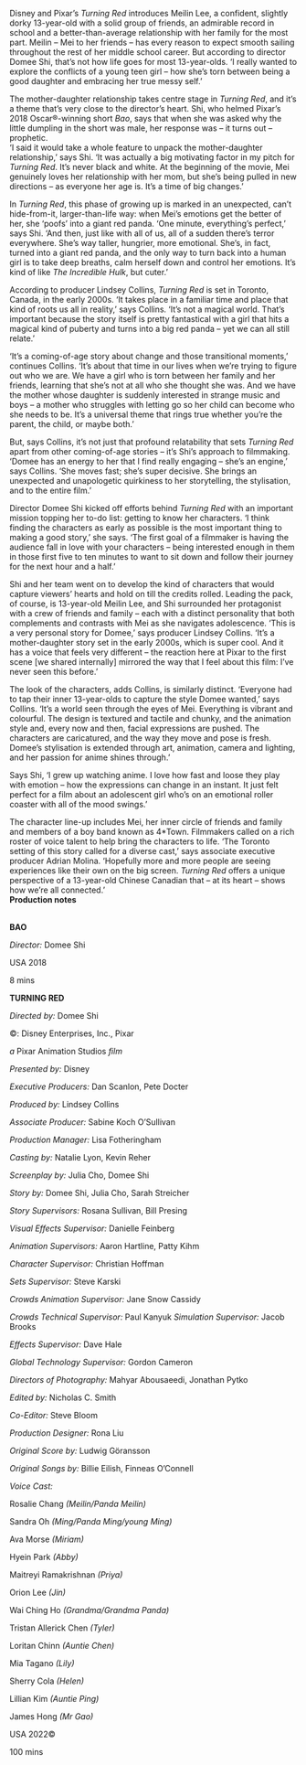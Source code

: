 
Disney and Pixar’s _Turning Red_ introduces Meilin Lee, a confident, slightly dorky 13-year-old with a solid group of friends, an admirable record in school and a better-than-average relationship with her family for the most part. Meilin – Mei to her friends – has every reason to expect smooth sailing throughout the rest of her middle school career. But according to director Domee Shi, that’s not how life goes for most 13-year-olds. ‘I really wanted to explore the conflicts of a young teen girl – how she’s torn between being a good daughter and embracing her true messy self.’

The mother-daughter relationship takes centre stage in _Turning Red_, and it’s a theme that’s very close to the director’s heart. Shi, who helmed Pixar’s 2018 Oscar®-winning short _Bao_, says that when she was asked why the little dumpling in the short was male, her response was – it turns out – prophetic.  
‘I said it would take a whole feature to unpack the mother-daughter relationship,’ says Shi. ‘It was actually a big motivating factor in my pitch for _Turning Red_. It’s never black and white. At the beginning of the movie, Mei genuinely loves her relationship with her mom, but she’s being pulled in new directions – as everyone her age is. It’s a time of big changes.’

In _Turning Red_, this phase of growing up is marked in an unexpected, can’t hide-from-it, larger-than-life way: when Mei’s emotions get the better of her, she ‘poofs’ into a giant red panda. ‘One minute, everything’s perfect,’ says Shi. ‘And then, just like with all of us, all of a sudden there’s terror everywhere. She’s way taller, hungrier, more emotional. She’s, in fact, turned into a giant red panda, and the only way to turn back into a human girl is to take deep breaths, calm herself down and control her emotions. It’s kind of like _The Incredible Hulk_, but cuter.’

According to producer Lindsey Collins, _Turning Red_ is set in Toronto, Canada, in the early 2000s. ‘It takes place in a familiar time and place that kind of roots us all in reality,’ says Collins. ‘It’s not a magical world. That’s important because the story itself is pretty fantastical with a girl that hits a magical kind of puberty and turns into a big red panda – yet we can all still relate.’

‘It’s a coming-of-age story about change and those transitional moments,’ continues Collins. ‘It’s about that time in our lives when we’re trying to figure out who we are. We have a girl who is torn between her family and her friends, learning that she’s not at all who she thought she was. And we have the mother whose daughter is suddenly interested in strange music and boys – a mother who struggles with letting go so her child can become who she needs to be. It’s a universal theme that rings true whether you’re the parent, the child, or maybe both.’

But, says Collins, it’s not just that profound relatability that sets _Turning Red_ apart from other coming-of-age stories – it’s Shi’s approach to filmmaking. ‘Domee has an energy to her that I find really engaging – she’s an engine,’ says Collins. ‘She moves fast; she’s super decisive. She brings an unexpected and unapologetic quirkiness to her storytelling, the stylisation, and to the  entire film.’

Director Domee Shi kicked off efforts behind _Turning Red_ with an important mission topping her to-do list: getting to know her characters. ‘I think finding the characters as early as possible is the most important thing to making a good story,’ she says. ‘The first goal of a filmmaker is having the audience fall in love with your characters – being interested enough in them in those first five to ten minutes to want to sit down and follow their journey for the next hour and a half.’

Shi and her team went on to develop the kind of characters that would capture viewers’ hearts and hold on till the credits rolled. Leading the pack, of course, is 13-year-old Meilin Lee, and Shi surrounded her protagonist with a crew of friends and family – each with a distinct personality that both complements and contrasts with Mei as she navigates adolescence. ‘This is a very personal story for Domee,’ says producer Lindsey Collins. ‘It’s a mother-daughter story set in the early 2000s, which is super cool. And it has a voice that feels very different – the reaction here at Pixar to the first scene [we shared internally] mirrored the way that I feel about this film: I’ve never seen this before.’

The look of the characters, adds Collins, is similarly distinct. ‘Everyone had to tap their inner 13-year-olds to capture the style Domee wanted,’ says Collins. ‘It’s a world seen through the eyes of Mei. Everything is vibrant and colourful. The design is textured and tactile and chunky, and the animation style and, every now and then, facial expressions are pushed. The characters are caricatured, and the way they move and pose is fresh. Domee’s stylisation is extended through art, animation, camera and lighting, and her passion for anime shines through.’

Says Shi, ‘I grew up watching anime. I love how fast and loose they play with emotion – how the expressions can change in an instant. It just felt perfect for a film about an adolescent girl who’s on an emotional roller coaster with all of the mood swings.’

The character line-up includes Mei, her inner circle of friends and family and members of a boy band known as 4*Town. Filmmakers called on a rich roster of voice talent to help bring the characters to life. ‘The Toronto setting of this story called for a diverse cast,’ says associate executive producer Adrian Molina. ‘Hopefully more and more people are seeing experiences like their own on the big screen. _Turning Red_ offers a unique perspective of a 13-year-old Chinese Canadian that – at its heart – shows how we’re all connected.’  
**Production notes**
<br><br>

**BAO**<br>

_Director:_ Domee Shi<br>

USA 2018<br>

8 mins<br>

**TURNING RED**<br>

_Directed by:_ Domee Shi<br>

©: Disney Enterprises, Inc., Pixar<br>

_a_ Pixar Animation Studios _film_<br>

_Presented by:_ Disney<br>

_Executive Producers:_ Dan Scanlon, Pete Docter<br>

_Produced by:_ Lindsey Collins<br>

_Associate Producer:_ Sabine Koch O’Sullivan<br>

_Production Manager:_ Lisa Fotheringham

_Casting by:_ Natalie Lyon, Kevin Reher

_Screenplay by:_ Julia Cho, Domee Shi

_Story by:_ Domee Shi, Julia Cho, Sarah Streicher

_Story Supervisors:_ Rosana Sullivan, Bill Presing

_Visual Effects Supervisor:_ Danielle Feinberg

_Animation Supervisors:_ Aaron Hartline, Patty Kihm

_Character Supervisor:_ Christian Hoffman

_Sets Supervisor:_ Steve Karski

_Crowds Animation Supervisor:_ Jane Snow Cassidy

_Crowds Technical Supervisor:_ Paul Kanyuk _Simulation Supervisor:_ Jacob Brooks

_Effects Supervisor:_ Dave Hale

_Global Technology Supervisor:_ Gordon Cameron

_Directors of Photography:_ Mahyar Abousaeedi, Jonathan Pytko

_Edited by:_ Nicholas C. Smith

_Co-Editor:_ Steve Bloom

_Production Designer:_ Rona Liu

_Original Score by:_ Ludwig Göransson

_Original Songs by:_ Billie Eilish, Finneas O’Connell

_Voice Cast:_

Rosalie Chang _(Meilin/Panda Meilin)_

Sandra Oh _(Ming/Panda Ming/young Ming)_

Ava Morse _(Miriam)_

Hyein Park _(Abby)_

Maitreyi Ramakrishnan _(Priya)_

Orion Lee _(Jin)_

Wai Ching Ho _(Grandma/Grandma Panda)_

Tristan Allerick Chen _(Tyler)_

Loritan Chinn _(Auntie Chen)_

Mia Tagano _(Lily)_

Sherry Cola _(Helen)_

Lillian Kim _(Auntie Ping)_

James Hong _(Mr Gao)_

USA 2022©

100 mins
<!--stackedit_data:
eyJoaXN0b3J5IjpbMTAzODE1MzA0MF19
-->